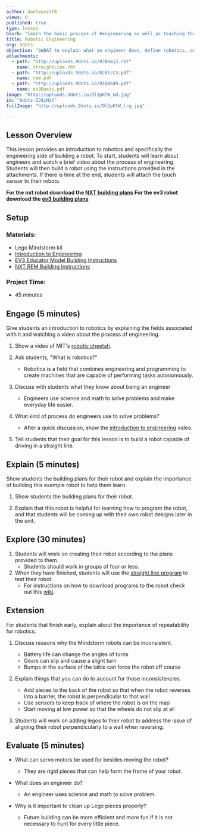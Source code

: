 ```yaml
---
author: danleavitt0
views: 0
published: true
type: lesson
blurb: "Learn the basic process of #engineering as well as teaching them the different pieces that make up a #Lego #Mindstorm robot."
title: Robotic Engineering
org: 9dots
objective: "SWBAT to explain what an engineer does, define robotics, and demonstrate learning by producing a robot capable of driving."
attachments: 
  - path: "http://uploads.9dots.io/OJ8kmj2.rbt"
    name: straightLine.rbt
  - path: "http://uploads.9dots.io/OJ8lcC3.pdf"
    name: rem.pdf
  - path: "http://uploads.9dots.io/OiQX849.pdf"
    name: ev3Basic.pdf
image: "http://uploads.9dots.io/Ol3pKtW_md.jpg"
id: "9dots-OJ8iMiY"
fullImage: "http://uploads.9dots.io/Ol3pKtW_lrg.jpg"

---
```


## Lesson Overview
This lesson provides an introduction to robotics and specifically the engineering side of building a robot. To start, students will learn about engineers and watch a brief video about the process of engineering. Students will then build a robot using the instructions provided in the attachments. If there is time at the end, students will attach the touch sensor to their robots.


**For the nxt robot download the [NXT building plans](http://uploads.9dots.io/OJ8lcC3.pdf)
For the ev3 robot download the [ev3 building plans](http://uploads.9dots.io/OiQX849.pdf)**

## Setup

### Materials:
- Lego Mindstorm kit
- [Introduction to Engineering](http://www.education.rec.ri.cmu.edu/previews/robot_c_products/teaching_rc_lego_v2_preview/fundamentals/projectmanagement/videos/engineeringprocess.html) 
- [EV3 Educator Model Building Instructions](http://uploads.9dots.io/OiQX849.pdf)
- [NXT REM Building Instructions](http://uploads.9dots.io/OJ8lcC3.pdf)

### Project Time:
- 45 minutes

## Engage (5 minutes)
Give students an introduction to robotics by explaining the fields associated with it and watching a video about the process of engineering. 

1. Show a video of MIT's [robotic cheetah](https://www.youtube.com/watch?v=XMKQbqnXXhQ).

2. Ask students, "What is robotics?"
	- Robotics is a field that combines engineering and programming to create machines that are capable of performing tasks autonomously.

3. Discuss with students what they know about being an engineer
	- Engineers use science and math to solve problems and make everyday life easier. 

2. What kind of process do engineers use to solve problems?
	- After a quick discussion, show the [introduction to engineering](http://www.education.rec.ri.cmu.edu/previews/robot_c_products/teaching_rc_lego_v2_preview/fundamentals/projectmanagement/videos/engineeringprocess.html) video.  

3. Tell students that their goal for this lesson is to build a robot capable of driving in a straight line.

## Explain (5 minutes)
Show students the building plans for their robot and explain the importance of building this example robot to help them learn.

1. Show students the building plans for their robot. 

2. Explain that this robot is helpful for learning how to program the robot, and that students will be coming up with their own robot designs later in the unit.

## Explore (30 minutes)

1. Students will work on creating their robot according to the plans provided to them. 
	- Students should work in groups of four or less.
2. When they have finished, students will use the [straight line program](http://uploads.9dots.io/OJ8kmj2.rbt) to test their robot.
	- For instructions on how to download programs to the robot check out this [wiki](http://www.9dots.io/9dots/OiQoYL1).

## Extension
For students that finish early, explain about the importance of repeatability for robotics.

1. Discuss reasons why the Mindstorm robots can be inconsistent.
	- Battery life can change the angles of turns
    - Gears can slip and cause a slight turn
    - Bumps in the surface of the table can force the robot off course
    
2. Explain things that you can do to account for those inconsistencies.
	- Add pieces to the back of the robot so that when the robot reverses into a barrier, the robot is perpendicular to that wall
    - Use sensors to keep track of where the robot is on the map
    - Start moving at low power so that the wheels do not slip at all

3. Students will work on adding legos to their robot to address the issue of aligning their robot perpendicularly to a wall when reversing.

## Evaluate (5 minutes)

- What can servo motors be used for besides moving the robot?
	- They are rigid pieces that can help form the frame of your robot.

- What does an engineer do?
	- An engineer uses science and math to solve problem.

- Why is it important to clean up Lego pieces properly?
	- Future building can be more efficient and more fun if it is not necessary to hunt for every little piece.
